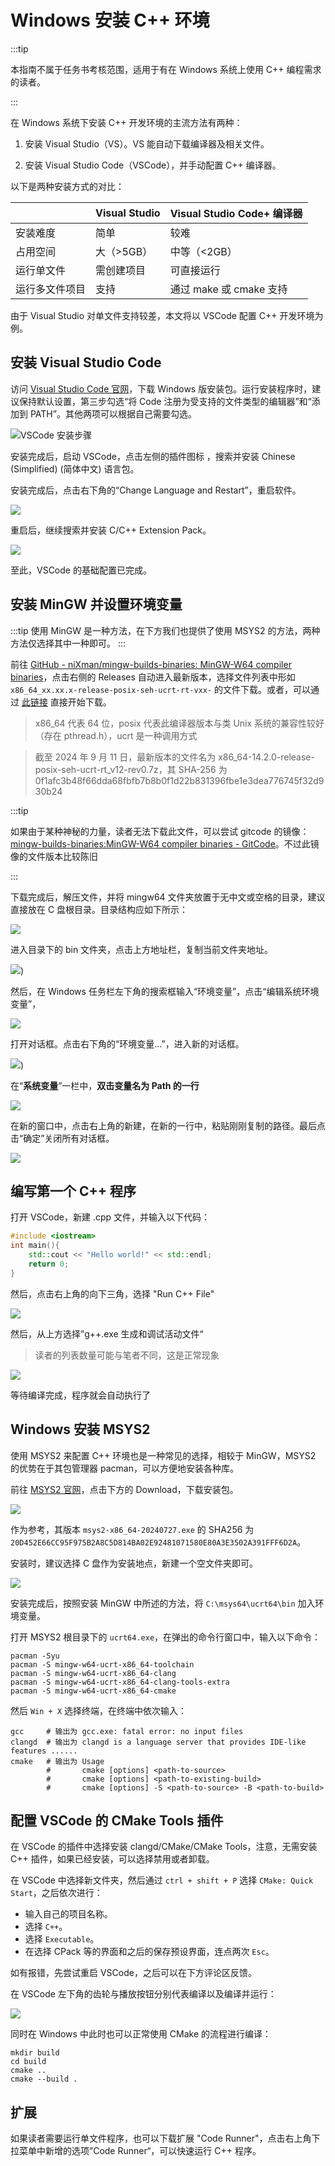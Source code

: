 # Windows 安装 C++ 环境

:::tip

本指南不属于任务书考核范围，适用于有在 Windows 系统上使用 C++ 编程需求的读者。

:::


在 Windows 系统下安装 C++ 开发环境的主流方法有两种：

1. 安装 Visual Studio（VS）。VS 能自动下载编译器及相关文件。


2. 安装 Visual Studio Code（VSCode），并手动配置 C++ 编译器。

以下是两种安装方式的对比：

|                | Visual Studio | Visual Studio Code+ 编译器 |
| -------------- | ------------- | -------------------------- |
| 安装难度       | 简单          | 较难                       |
| 占用空间       | 大（>5GB）    | 中等（<2GB）               |
| 运行单文件     | 需创建项目    | 可直接运行                 |
| 运行多文件项目 | 支持          | 通过 make 或 cmake 支持    |

由于 Visual Studio 对单文件支持较差，本文将以 VSCode 配置 C++ 开发环境为例。

## 安装 Visual Studio Code

访问 [Visual Studio Code 官网](https://code.visualstudio.com)，下载 Windows 版安装包。运行安装程序时，建议保持默认设置，第三步勾选“将 Code 注册为受支持的文件类型的编辑器”和“添加到 PATH”。其他两项可以根据自己需要勾选。

![VSCode 安装步骤](https://pic.axi404.top/image.8hgfkemrvy.webp)

安装完成后，启动 VSCode，点击左侧的插件图标 ，搜索并安装 Chinese (Simplified) (简体中文) 语言包。

安装完成后，点击右下角的“Change Language and Restart”，重启软件。

![](https://pic.axi404.top/image.51e3sbdmqc.webp)

重启后，继续搜索并安装 C/C++ Extension Pack。

![](https://pic.axi404.top/image.m10r70kt.webp)

至此，VSCode 的基础配置已完成。

## 安装 MinGW 并设置环境变量

:::tip
使用 MinGW 是一种方法，在下方我们也提供了使用 MSYS2 的方法，两种方法仅选择其中一种即可。
:::

前往 [GitHub - niXman/mingw-builds-binaries: MinGW-W64 compiler binaries](https://github.com/niXman/mingw-builds-binaries)，点击右侧的 Releases 自动进入最新版本，选择文件列表中形如 `x86_64_xx.xx.x-release-posix-seh-ucrt-rt-vxx-` 的文件下载。或者，可以通过 [此链接](https://github.com/niXman/mingw-builds-binaries/releases/download/14.2.0-rt_v12-rev0/x86_64-14.2.0-release-posix-seh-ucrt-rt_v12-rev0.7z) 直接开始下载。

>x86_64 代表 64 位，posix 代表此编译器版本与类 Unix 系统的兼容性较好（存在 pthread.h），ucrt 是一种调用方式

> 截至 2024 年 9 月 11 日，最新版本的文件名为 x86_64-14.2.0-release-posix-seh-ucrt-rt_v12-rev0.7z，其 SHA-256 为 0f1afc3b48f66dda68fbfb7b8b0f1d22b831396fbe1e3dea776745f32d930b24

:::tip

如果由于某种神秘的力量，读者无法下载此文件，可以尝试 gitcode 的镜像：[mingw-builds-binaries:MinGW-W64 compiler binaries - GitCode](https://gitcode.com/gh_mirrors/mi/mingw-builds-binaries/overview)。不过此镜像的文件版本比较陈旧

:::

下载完成后，解压文件，并将 mingw64 文件夹放置于无中文或空格的目录，建议直接放在 C 盘根目录。目录结构应如下所示：

![](https://pic.axi404.top/image.86tlr98f7g.webp)

进入目录下的 bin 文件夹，点击上方地址栏，复制当前文件夹地址。

![](https://pic.axi404.top/image.1024dxad8v.webp))

然后，在 Windows 任务栏左下角的搜索框输入“环境变量”，点击“编辑系统环境变量”，

![](https://pic.axi404.top/image.7sn60e0g41.webp)

打开对话框。点击右下角的“环境变量...”，进入新的对话框。

![](https://pic.axi404.top/image.969p4fbayd.webp))

在“**系统变量**”一栏中，**双击变量名为 Path 的一行**

![](https://pic.axi404.top/image.3d4qv4ocpy.webp)

在新的窗口中，点击右上角的新建，在新的一行中，粘贴刚刚复制的路径。最后点击“确定”关闭所有对话框。

![](https://pic.axi404.top/image.6f0mwcpsqz.webp)

## 编写第一个 C++ 程序

打开 VSCode，新建 .cpp 文件，并输入以下代码：

```c++
#include <iostream>
int main(){
    std::cout << "Hello world!" << std::endl;
    return 0;
}
```

然后，点击右上角的向下三角，选择 "Run C++ File"

![](https://pic.axi404.top/image.8dwtmovhhp.webp)

然后，从上方选择”g++.exe 生成和调试活动文件“

> 读者的列表数量可能与笔者不同，这是正常现象

![](https://pic.axi404.top/image.7egq9isucl.webp)

等待编译完成，程序就会自动执行了

## Windows 安装 MSYS2

使用 MSYS2 来配置 C++ 环境也是一种常见的选择，相较于 MinGW，MSYS2 的优势在于其包管理器 pacman，可以方便地安装各种库。

前往 [MSYS2 官网](https://www.msys2.org/)，点击下方的 Download，下载安装包。

![](https://pic.axi404.top/image.2donjcu2j6.webp)

作为参考，其版本 `msys2-x86_64-20240727.exe` 的 SHA256 为 `20D452E66CC95F975B2A8C5D814BA02E92481071580E80A3E3502A391FFF6D2A`。

安装时，建议选择 C 盘作为安装地点，新建一个空文件夹即可。

![](https://pic.axi404.top/image.32hx3dm52l.webp)

安装完成后，按照安装 MinGW 中所述的方法，将 `C:\msys64\ucrt64\bin` 加入环境变量。

打开 MSYS2 根目录下的 `ucrt64.exe`，在弹出的命令行窗口中，输入以下命令：

```shell
pacman -Syu
pacman -S mingw-w64-ucrt-x86_64-toolchain
pacman -S mingw-w64-ucrt-x86_64-clang
pacman -S mingw-w64-ucrt-x86_64-clang-tools-extra
pacman -S mingw-w64-ucrt-x86_64-cmake
```

然后 `Win + X` 选择终端，在终端中依次输入：

```shell
gcc     # 输出为 gcc.exe: fatal error: no input files
clangd  # 输出为 clangd is a language server that provides IDE-like features ......
cmake   # 输出为 Usage
        #       cmake [options] <path-to-source>
        #       cmake [options] <path-to-existing-build>
        #       cmake [options] -S <path-to-source> -B <path-to-build>
```

## 配置 VSCode 的 CMake Tools 插件

在 VSCode 的插件中选择安装 clangd/CMake/CMake Tools，注意，无需安装 C++ 插件，如果已经安装，可以选择禁用或者卸载。

在 VSCode 中选择新文件夹，然后通过 `ctrl + shift + P` 选择 `CMake: Quick Start`，之后依次进行：

- 输入自己的项目名称。
- 选择 `C++`。
- 选择 `Executable`。
- 在选择 CPack 等的界面和之后的保存预设界面，连点两次 `Esc`。

如有报错，先尝试重启 VSCode，之后可以在下方评论区反馈。

在 VSCode 左下角的齿轮与播放按钮分别代表编译以及编译并运行：

![](https://pic.axi404.top/image.1e8k67vge1.webp)

同时在 Windows 中此时也可以正常使用 CMake 的流程进行编译：

```shell
mkdir build
cd build
cmake ..
cmake --build .
```

## 扩展

如果读者需要运行单文件程序，也可以下载扩展 "Code Runner"，点击右上角下拉菜单中新增的选项”Code Runner“，可以快速运行 C++ 程序。